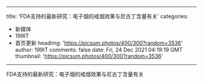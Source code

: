
---
title: 'FDA支持的最新研究：电子烟的戒烟效果与尼古丁含量有关'
categories: 
 - 新媒体
 - 199IT
 - 首页更新
headimg: 'https://picsum.photos/400/300?random=3536'
author: 199IT
comments: false
date: Fri, 24 Dec 2021 04:19:19 GMT
thumbnail: 'https://picsum.photos/400/300?random=3536'
---

<div>   
FDA支持的最新研究：电子烟的戒烟效果与尼古丁含量有关  
</div>
            